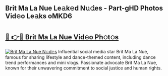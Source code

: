 ## Brit Ma La Nue Le𝚊k𝚎d N𝚞𝚍es - Part-gHD Photos Vid𝚎o Le𝚊ks oMKD6

# <h2><a href="http://fb9awnc.evod.top/?m=Brit+Ma+La+Nue">🔗 👉🔴 Brit Ma La Nue Vid𝚎o Ph𝚘t𝚘s</a></h2>

[![Brit Ma La Nue N𝚞d𝚎s](https://i.imgur.com/8V9OHl7.gif)](http://fb9awnc.evod.top/?m=Brit+Ma+La+Nue)
Influential social media star Brit Ma La Nue, famous for sharing lifestyle and dance-themed content, including dance trend performances and mini vlogs. Passionate advocate Brit Ma La Nue, known for their unwavering commitment to social justice and human rights. 
